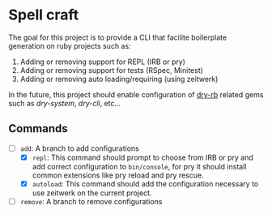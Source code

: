 # Spell craft

The goal for this project is to provide a CLI that facilite boilerplate generation on ruby projects such as:

1. Adding or removing support for REPL (IRB or pry)
2. Adding or removing support for tests (RSpec, Minitest)
3. Adding or removing auto loading/requiring (using zeitwerk)

In the future, this project should enable configuration of [dry-rb](https://dry-rb.org) related gems such as *dry-system*, *dry-cli*, etc...

## Commands

- [ ] `add`: A branch to add configurations
    - [x] `repl`: This command should prompt to choose from IRB or pry and add correct configuration to `bin/console`, for pry it should install common extensions like pry reload and pry rescue.
    - [x] `autoload`: This command should add the configuration necessary to use zeitwerk on the current project.
- [ ] `remove`: A branch to remove configurations
